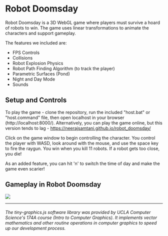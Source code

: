 # Robot Doomsday


Robot Doomsday is a 3D WebGL game where players must survive a hoard of robots to win.
The game uses linear transformations to animate the characters and support gameplay. 

The features we included are:
* FPS Controls
* Collisions
* Robot Explosion Physics
* Robot Path Finding Algorithm (to track the player)
* Parametric Surfaces (Pond)
* Night and Day Mode
* Sounds

## Setup and Controls
To play the game - clone the repository, run the included "host.bat" or "host.command" file, then open localhost in your browser (http://localhost:8000/). Alternatively, you can play the game online, but this version tends to lag - https://neerajsamtani.github.io/robot_doomsday/

Click on the game window to begin controlling the character.
You control the player with WASD, look around with the mouse, and use the space key to fire the raygun.
You win when you kill 11 robots. If a robot gets too close, you die!

As an added feature, you can hit 'n' to switch the time of day and make the game even scarier!


## Gameplay in Robot Doomsday
![](assets/screenshot.png)

___

###### The tiny-graphics.js software library was provided by UCLA Computer Science's 174A course (Intro to Computer Graphics). It implements vector mathematics and other routine operations in computer graphics to speed up our development process.

